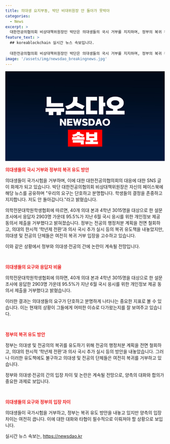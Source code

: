 ```yaml
---
title: 의대생 요지부동, 박단 비대위원장 안 돌아가 못박아
categories:
  - News
excerpt: >
  대한전공의협의회 비상대책위원장인 박단은 의대생들의 국시 거부를 지지하며, 정부의 복귀 유도 방안에 반발하고 있다. 최근 40개 의대 본과 3015명의 학생을 대상으로 한 설문조사에서 95.5%가 국시 응시를 거부한 것으로 나타났다. 이에 정부는 복귀 유도책을 내놓았지만, 의대생과 전공의는 단호하게 복귀를 거부하고 있으며, 필수의료 정책패키지 전면 백지화를 주장하고 있다. 박단의 SNS 글은 반복 유도에 단호하게 반대하는 의사들의 입장을 대표하는 것으로 평가된다.
feature_text: >
  ## koreablockchain 실시간 뉴스 속보입니다.

  대한전공의협의회 비상대책위원장인 박단은 의대생들의 국시 거부를 지지하며, 정부의 복귀 유도 방안에 반발하고 있다. 최근 40개 의대 본과 3015명의 학생을 대상으로 한 설문조사에서 95.5%가 국시 응시를 거부한 것으로 나타났다. 이에 정부는 복귀 유도책을 내놓았지만, 의대생과 전공의는 단호하게 복귀를 거부하고 있으며, 필수의료 정책패키지 전면 백지화를 주장하고 있다. 박단의 SNS 글은 반복 유도에 단호하게 반대하는 의사들의 입장을 대표하는 것으로 평가된다.
image: '/assets/img/newsdao_breakingnews.jpg'
---
```


<p><img src="/assets/img/newsdao_breakingnews.jpg" alt="koreablockchain 속보" /></p>

<p><b><span style="color: #ee2323;">의대생들의 국시 거부와 정부의 복귀 유도 방안</span></b></p>

<p>의대생들이 국가시험을 거부하며, 이에 대한 대한전공의협의회의 대응에 대한 SNS 글이 화제가 되고 있습니다. 박단 대한전공의협의회 비상대책위원장은 자신의 페이스북에 해당 뉴스를 공유하며 "우리의 요구는 단호하고 분명합니다. 학생들의 결정을 존중하고 지지합니다. 저도 안 돌아갑니다."라고 밝혔습니다.</p>

<p>의학전문대학원학생협회에 따르면, 40개 의대 본과 4학년 3015명을 대상으로 한 설문조사에서 응답자 2903명 가운데 95.5%가 지난 6월 국시 응시를 위한 개인정보 제공 동의서 제출을 거부했다고 밝혀졌습니다. 정부는 전공의 행정처분 계획을 전면 철회하고, 의대의 한시적 ‘학년제 전환’과 의사 국시 추가 실시 등의 복귀 유도책을 내놓았지만, 의대생 및 전공의 단체들은 여전히 복귀 거부 입장을 고수하고 있습니다.</p>

<p>이와 같은 상황에서 정부와 의대생·전공의 간에 논란이 계속될 전망입니다.</p>

<p data-ke-size="size16">&nbsp;</p>

<p><b><span style="color: #ee2323;">의대생들의 요구와 응답자 비율</span></b></p>

<p>의학전문대학원학생협회에 의하면, 40개 의대 본과 4학년 3015명을 대상으로 한 설문조사에 응답한 2903명 가운데 95.5%가 지난 6월 국시 응시를 위한 개인정보 제공 동의서 제출을 거부했다고 밝혔습니다.</p>

<p>이러한 결과는 의대생들의 요구가 단호하고 분명하게 나타나는 중요한 지표로 볼 수 있습니다. 이는 현재의 상황이 그들에게 어떠한 이슈로 다가왔는지를 잘 보여주고 있습니다.</p>

<p data-ke-size="size16">&nbsp;</p>

<p><b><span style="color: #ee2323;">정부의 복귀 유도 방안</span></b></p>

<p>정부는 의대생 및 전공의의 복귀를 유도하기 위해 전공의 행정처분 계획을 전면 철회하고, 의대의 한시적 ‘학년제 전환’과 의사 국시 추가 실시 등의 방안을 내놓았습니다. 그러나 이러한 유도책에도 불구하고 의대생 및 전공의 단체들은 여전히 복귀를 거부하고 있습니다.</p>

<p>정부와 의대생·전공의 간의 입장 차이 및 논란은 계속될 전망으로, 양측의 대화와 합의가 중요한 과제로 보입니다.</p>

<p data-ke-size="size16">&nbsp;</p>

<p><b><span style="color: #ee2323;">의대생들의 요구와 정부의 입장 차이</span></b></p>

<p>의대생들이 국가시험을 거부하고, 정부는 복귀 유도 방안을 내놓고 있지만 양측의 입장 차이는 여전히 큽니다. 이에 대한 대화와 타협이 필수적으로 이뤄져야 할 상황으로 보입니다.</p>
실시간 뉴스 속보는, <a href="https://newsdao.kr" rel="dofollow">https://newsdao.kr</a>


